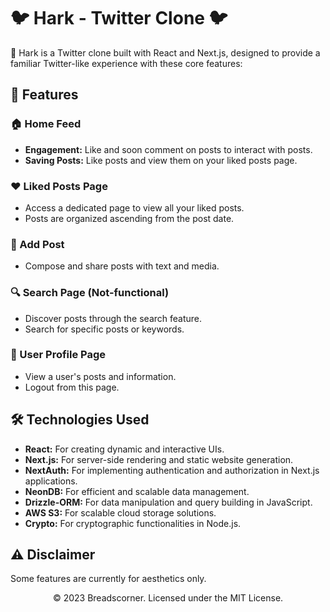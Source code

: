 # 🐦 Hark - Twitter Clone 🐦

🌟 Hark is a Twitter clone built with React and Next.js, designed to provide a familiar Twitter-like experience with these core features:

## 🚀 Features

### 🏠 Home Feed

- **Engagement:** Like and soon comment on posts to interact with posts.
- **Saving Posts:** Like posts and view them on your liked posts page.

### ❤️ Liked Posts Page

- Access a dedicated page to view all your liked posts.
- Posts are organized ascending from the post date.

### 📝 Add Post

- Compose and share posts with text and media.

### 🔍 Search Page (Not-functional)

- Discover posts through the search feature.
- Search for specific posts or keywords.

### 👤 User Profile Page

- View a user's posts and information.
- Logout from this page.

## 🛠️ Technologies Used

- **React:** For creating dynamic and interactive UIs.
- **Next.js:** For server-side rendering and static website generation.
- **NextAuth:** For implementing authentication and authorization in Next.js applications.
- **NeonDB:** For efficient and scalable data management.
- **Drizzle-ORM:** For data manipulation and query building in JavaScript.
- **AWS S3:** For scalable cloud storage solutions.
- **Crypto:** For cryptographic functionalities in Node.js.

## ⚠️ Disclaimer

Some features are currently for aesthetics only.

<p align="center">
  &copy; 2023 Breadscorner. Licensed under the MIT License.
</p>

